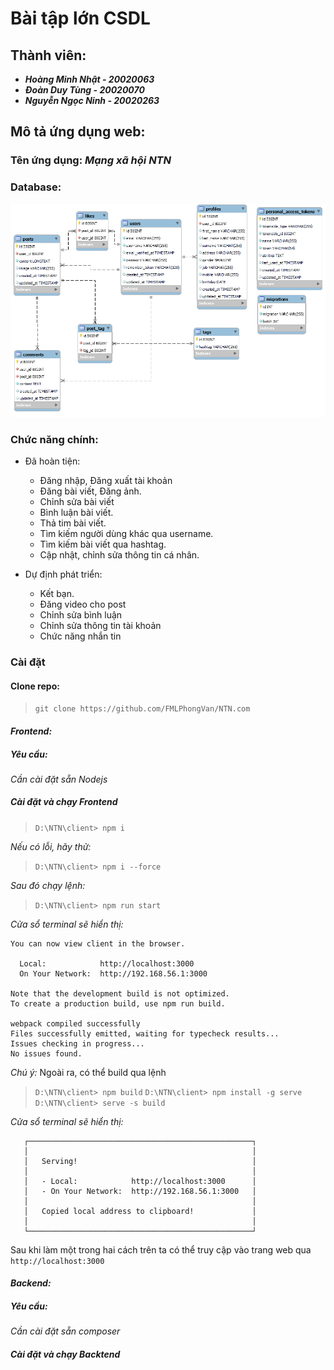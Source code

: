 # Bài tập lớn CSDL

## Thành viên:

* ***Hoàng Minh Nhật - 20020063***
* ***Đoàn Duy Tùng - 20020070***
* ***Nguyễn Ngọc Ninh - 20020263***

## Mô tả ứng dụng web:

### Tên ứng dụng: ***Mạng xã hội NTN***

### Database:

![ntnDB](/docs/ntnDB_EER_diagram.png)

### Chức năng chính: 
- Đã hoàn tiện:
    - Đăng nhập, Đăng xuất tài khoản
    - Đăng bài viết, Đăng ảnh.
    - Chỉnh sửa bài viết
    - Bình luận bài viết.
    - Thả tim bài viết.
    - Tìm kiếm người dùng khác qua username.
    - Tìm kiếm bài viết qua hashtag.
    - Cập nhật, chỉnh sửa thông tin cá nhân.

- Dự định phát triển:
    - Kết bạn.
    - Đăng video cho post
    - Chỉnh sửa bình luận
    - Chỉnh sửa thông tin tài khoản
    - Chức năng nhắn tin

### Cài đặt
#### Clone repo:

> `git clone https://github.com/FMLPhongVan/NTN.com`

#### *Frontend:*

##### Yêu cầu:

*Cần cài đặt sẵn Nodejs*

##### Cài đặt và chạy Frontend

> `D:\NTN\client> npm i`

*Nếu có lỗi, hãy thử:*
> `D:\NTN\client> npm i --force`

*Sau đó chạy lệnh:*
> `D:\NTN\client> npm run start`

*Cửa sổ terminal sẽ hiển thị:*

    You can now view client in the browser.
    
      Local:            http://localhost:3000
      On Your Network:  http://192.168.56.1:3000
    
    Note that the development build is not optimized.
    To create a production build, use npm run build.
    
    webpack compiled successfully
    Files successfully emitted, waiting for typecheck results...
    Issues checking in progress...
    No issues found.
    
*Chú ý:* Ngoài ra, có thể build qua lệnh 

>`D:\NTN\client> npm build` 
`D:\NTN\client> npm install -g serve`
`D:\NTN\client> serve -s build`

*Cửa sổ terminal sẽ hiển thị:*

       ┌──────────────────────────────────────────────────┐
       │                                                  │
       │   Serving!                                       │
       │                                                  │
       │   - Local:            http://localhost:3000      │
       │   - On Your Network:  http://192.168.56.1:3000   │
       │                                                  │
       │   Copied local address to clipboard!             │
       │                                                  │
       └──────────────────────────────────────────────────┘
       
Sau khi làm một trong hai cách trên ta có thể truy cập vào trang web qua `http://localhost:3000`

#### *Backend:*

##### Yêu cầu:

*Cần cài đặt sẵn composer*

##### Cài đặt và chạy Backtend
#
